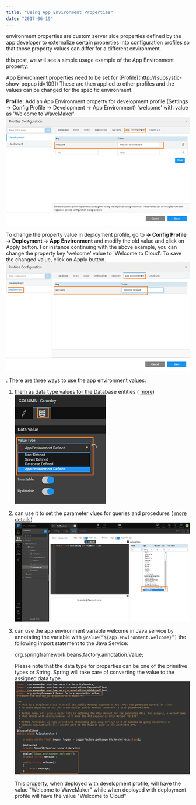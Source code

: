 ```yaml
---
title: "Using App Environment Properties"
date: "2017-06-19"
---
```


environment properties are custom server side properties defined by the app developer to externalize certain properties into configuration profiles so that those property values can differ for a different environment.

this post, we will see a simple usage example of the App Environment property.

App Environment properties need to be set for [Profile](http://[supsystic-show-popup id=109]) These are then applied to other profiles and the values can be changed for the specific environment.

**Profile**: Add an App Environment property for development profile (Settings -> Config Profile -> Development -> App Environment) 'welcome' with value as 'Welcome to WaveMaker'. [![](../assets/config_howto_appenv1.png)](../assets/config_howto_appenv1.png)

To change the property value in deployment profile, go to **\-> Config Profile -> Deployment -> App Environment** and modify the old value and click on Apply button. For instance continuing with the above example, you can change the property key 'welcome' value to 'Welcome to Cloud'. To save the changed value, click on Apply button. [![](../assets/config_howto_appenv2.png)](../assets/config_howto_appenv2.png)

: There are three ways to use the app environment values:

1. them as data type values for the Database entities ( [more](https://www.wavemaker.com/learn/app-development/services/database-services/working-database-schema/#column-metadata-configuration)) [![](../assets/config_howto_appenv3a.png)](../assets/config_howto_appenv3a.png)
2. can use it to set the parameter vlues for queries and procedures ( [more details](https://www.wavemaker.com/learn/app-development/services/database-services/working-with-queries/#query-creation-parameterised)) [![](../assets/config_howto_appenv3b.png)](../assets/config_howto_appenv3b.png)
3. can use the app environment variable welcome in Java service by annotating the variable with `@Value(“${app.environment.welcome}”)` the following import statement to the Java Service:
    
     org.springframework.beans.factory.annotation.Value;
    
    Please note that the data type for properties can be one of the primitive types or String. Spring will take care of converting the value to the assigned data type. [![](../assets/config_howto_appenv3.png)](../assets/config_howto_appenv3.png)
    
    This property, when deployed with development profile, will have the value "Welcome to WaveMaker" while when deployed with deployment profile will have the value "Welcome to Cloud"
